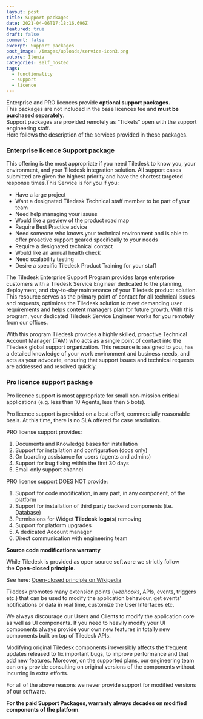 ```yaml
---
layout: post
title: Support packages
date: 2021-04-06T17:18:16.696Z
featured: true
draft: false
comment: false
excerpt: Support packages
post_image: /images/uploads/service-icon3.png
autore: Ilenia
categories: self_hosted
tags:
  - functionality
  - support
  - licence
---
```

Enterprise and PRO licences provide **optional support packages.**\
This packages are not included in the base licences fee and **must be purchased separately**.\
Support packages are provided remotely as “Tickets” open with the support engineering staff.\
Here follows the description of the services provided in these packages.

### **Enterprise licence Support package**

This offering is the most appropriate if you need Tiledesk to know you, your environment, and your Tiledesk integration solution. All support cases submitted are given the highest priority and have the shortest targeted response times.This Service is for you if you:‌

* Have a large project
* Want a designated Tiledesk Technical staff member to be part of your team
* Need help managing your issues
* Would like a preview of the product road map
* Require Best Practice advice
* Need someone who knows your technical environment and is able to offer proactive support geared specifically to your needs
* Require a designated technical contact
* Would like an annual health check
* Need scalability testing
* Desire a specific Tiledesk Product Training for your staff‌

The Tiledesk Enterprise Support Program provides large enterprise customers with a Tiledesk Service Engineer dedicated to the planning, deployment, and day-to-day maintenance of your Tiledesk product solution. This resource serves as the primary point of contact for all technical issues and requests, optimizes the Tiledesk solution to meet demanding user requirements and helps content managers plan for future growth. With this program, your dedicated Tiledesk Service Engineer works for you remotely from our offices.‌

With this program Tiledesk provides a highly skilled, proactive Technical Account Manager (TAM) who acts as a single point of contact into the Tiledesk global support organization. This resource is assigned to you, has a detailed knowledge of your work environment and business needs, and acts as your advocate, ensuring that support issues and technical requests are addressed and resolved quickly.

### **Pro licence support package**

Pro licence support is most appropriate for small non-mission critical applications (e.g. less than 10 Agents, less then 5 bots).‌

Pro licence support is provided on a best effort, commercially reasonable basis. At this time, there is no SLA offered for case resolution.

PRO license support provides:‌

1. Documents and Knowledge bases for installation
2. Support for installation and configuration (docs only)
3. On boarding assistance for users (agents and admins)
4. Support for bug fixing within the first 30 days
5. Email only support channel

PRO license support DOES NOT provide:‌

1. Support for code modification, in any part, in any component, of the platform
2. Support for installation of third party backend components (i.e. Database)
3. Permissions for Widget **Tiledesk logo**(s) removing
4. Support for platform upgrades
5. A dedicated Account manager
6. Direct communication with engineering team

**Source code modifications warranty**

While Tiledesk is provided as open source software we strictly follow the **Open-closed principle**.‌

See here: [Open-closed principle on Wikipedia](https://en.wikipedia.org/wiki/Open%E2%80%93closed_principle) ‌

Tiledesk promotes many extension points (*webhooks*, APIs, events, triggers etc.) that can be used to modify the application behaviour, get events’ notifications or data in real time, customize the User Interfaces etc.‌

We always discourage our Users and Clients to modify the application core as well as UI components. If you need to heavily modify your UI components always provide your own new features in totally new components built on top of Tiledesk APIs.‌

Modifying original Tiledesk components irreversibly affects the frequent updates released to fix important bugs, to improve performance and that add new features. Moreover, on the supported plans, our engineering team can only provide consulting on original versions of the components without incurring in extra efforts.‌

For all of the above reasons we never provide support for modified versions of our software.‌

**For the paid Support Packages, warranty always decades on modified components of the platform**.